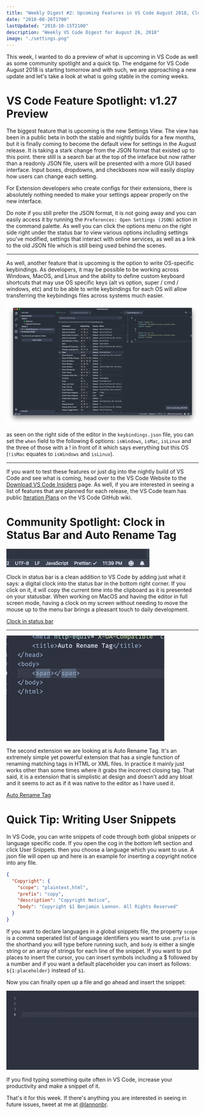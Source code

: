 ```yaml
---
title: "Weekly Digest #2: Upcoming Features in VS Code August 2018, Clock in Status Bar, and User Snippets"
date: "2018-08-26T1700"
lastUpdated: "2018-10-15T2100"
description: "Weekly VS Code Digest for August 26, 2018"
image: "./settings.png"
---
```


This week, I wanted to do a preview of what is upcoming in VS Code as well as some community spotlight and a quick tip. The endgame for VS Code August 2018 is starting tomorrow and with such, we are approaching a new update and let's take a look at what is going stable in the coming weeks.

<!-- end -->

# VS Code Feature Spotlight: v1.27 Preview

The biggest feature that is upcoming is the new Settings View. The view has been in a public beta in both the stable and nightly builds for a few months, but it is finally coming to become the default view for settings in the August release. It is taking a stark change from the JSON format that existed up to this point. there still is a search bar at the top of the inteface but now rather than a readonly JSON file, users will be presented with a more GUI based interface. Input boxes, dropdowns, and checkboxes now will easily display how users can change each setting.

For Extension developers who create configs for their extensions, there is absolutely nothing needed to make your settings appear properly on the new interface.

Do note if you still prefer the JSON format, it is not going away and you can easily access it by running the `Preferences: Open Settings (JSON)` action in the command palette. As well you can click the options menu on the right side right under the status bar to view various options including settings you've modified, settings that interact with online services, as well as a link to the old JSON file which is still being used behind the scenes.

---

As well, another feature that is upcoming is the option to write OS-specific keybindings. As developers, it may be possible to be working across Windows, MacOS, and Linux and the ability to define custom keyboard shortcuts that may use OS specific keys (alt vs option, super / cmd / windows, etc) and to be able to write keybindings for each OS will allow transferring the keybindings files across systems much easier.

![custom OS-specific keybindings](keybindings.png)

as seen on the right side of the editor in the `keybindings.json` file, you can set the `when` field to the following 6 options: `isWindows`, `isMac`, `isLinux` and the three of those with a ! in front of it which says everything but this OS (`!isMac` equates to `isWindows` and `isLinux`).

---

If you want to test these features or just dig into the nightly build of VS Code and see what is coming, head over to the VS Code Website to the [Download VS Code Insiders](https://code.visualstudio.com/insiders/) page. As well, if you are interested in seeing a list of features that are planned for each release, the VS Code team has public [Iteration Plans](https://github.com/Microsoft/vscode/wiki/Iteration-Plans) on the VS Code GitHub wiki.

# Community Spotlight: Clock in Status Bar and Auto Rename Tag

![clock in status bar](Clock.png)

Clock in status bar is a clean addition to VS Code by adding just what it says: a digital clock into the status bar in the bottom right corner. If you click on it, it will copy the current time into the clipboard as it is presented on your statusbar. When working on MacOS and having the editor in full screen mode, having a clock on my screen without needing to move the mouse up to the menu bar brings a pleasant touch to daily development.

[Clock in status bar](https://marketplace.visualstudio.com/items?itemName=Compulim.vscode-clock)

---

![auto rename tag gif](AutoRenameTag.gif)

The second extension we are looking at is Auto Rename Tag. It's an extremely simple yet powerful extension that has a single function of renaming matching tags in HTML or XML files. In practice it mainly just works other than some times where it grabs the incorrect closing tag. That said, it is a extension that is simplistic at design and doesn't add any bloat and it seems to act as if it was native to the editor as I have used it.

[Auto Rename Tag](https://marketplace.visualstudio.com/items?itemName=formulahendry.auto-rename-tag)

# Quick Tip: Writing User Snippets

In VS Code, you can write snippets of code through both global snippets or language specific code. If you open the cog in the bottom left section and click User Snippets. then you choose a language which you want to use. A json file will open up and here is an example for inserting a copyright notice into any file.

```json
{
  "Copyright": {
    "scope": "plaintext,html",
    "prefix": "copy",
    "description": "Copyright Notice",
    "body": "Copyright $1 Benjamin Lannon. All Rights Reserved"
  }
}
```

If you want to declare languages in a global snippets file, the property `scope` is a comma seperated list of language identifiers you want to use. `prefix` is the shorthand you will type before running such, and `body` is either a single string or an array of strings for each line of the snippet. If you want to put places to insert the cursor, you can insert symbols including a $ followed by a number and if you want a default placeholder you can insert as follows: `${1:placeholder}` instead of `$1`.

Now you can finally open up a file and go ahead and insert the snippet:

![Snippets gif](Snippet.gif)

If you find typing something quite often in VS Code, increase your productivity and make a snippet of it.

That's it for this week. If there's anything you are interested in seeing in future issues, tweet at me at [@lannonbr](https://twitter.com/lannonbr).
